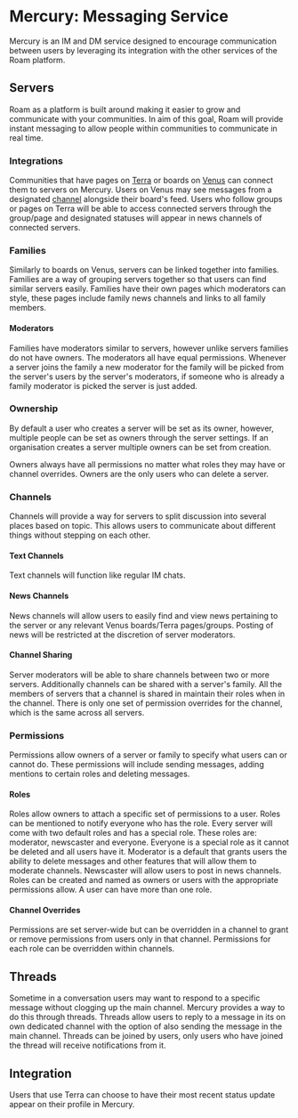 # Mercury: Messaging Service

Mercury is an IM and DM service designed to encourage communication between users by leveraging its integration with the other services of the Roam platform.

## Servers

Roam as a platform is built around making it easier to grow and communicate with your communities. In aim of this goal, Roam will provide instant messaging to allow people within communities to communicate in real time.

### Integrations

Communities that have pages on [Terra](analysis-Terra.md) or boards on [Venus](analysis-Venus.md) can connect them to servers on Mercury. Users on Venus may see messages from a designated [channel](#channels) alongside their board's feed. Users who follow groups or pages on Terra will be able to access connected servers through the group/page and designated statuses will appear in news channels of connected servers.

### Families

Similarly to boards on Venus, servers can be linked together into families. Families are a way of grouping servers together so that users can find similar servers easily. Families have their own pages which moderators can style, these pages include family news channels and links to all family members.

#### Moderators

Families have moderators similar to servers, however unlike servers families do not have owners. The moderators all have equal permissions. Whenever a server joins the family a new moderator for the family will be picked from the server's users by the server's moderators, if someone who is already a family moderator is picked the server is just added.

### Ownership

By default a user who creates a server will be set as its owner, however, multiple people can be set as owners through the server settings. If an organisation creates a server multiple owners can be set from creation.

Owners always have all permissions no matter what roles they may have or channel overrides. Owners are the only users who can delete a server.

### Channels

Channels will provide a way for servers to split discussion into several places based on topic. This allows users to communicate about different things without stepping on each other.

#### Text Channels

Text channels will function like regular IM chats.

#### News Channels

News channels will allow users to easily find and view news pertaining to the server or any relevant Venus boards/Terra pages/groups. Posting of news will be restricted at the discretion of server moderators.

#### Channel Sharing

Server moderators will be able to share channels between two or more servers. Additionally channels can be shared with a server's family. All the members of servers that a channel is shared in maintain their roles when in the channel. There is only one set of permission overrides for the channel, which is the same across all servers.

### Permissions

Permissions allow owners of a server or family to specify what users can or cannot do. These permissions will include sending messages, adding mentions to certain roles and deleting messages.

#### Roles

Roles allow owners to attach a specific set of permissions to a user. Roles can be mentioned to notify everyone who has the role. Every server will come with two default roles and has a special role. These roles are: moderator, newscaster and everyone. Everyone is a special role as it cannot be deleted and all users have it. Moderator is a default that grants users the ability to delete messages and other features that will allow them to moderate channels. Newscaster will allow users to post in news channels. Roles can be created and named as owners or users with the appropriate permissions allow. A user can have more than one role.

#### Channel Overrides

Permissions are set server-wide but can be overridden in a channel to grant or remove permissions from users only in that channel. Permissions for each role can be overridden within channels.

## Threads

Sometime in a conversation users may want to respond to a specific message without clogging up the main channel. Mercury provides a way to do this through threads. Threads allow users to reply to a message in its on own dedicated channel with the option of also sending the message in the main channel. Threads can be joined by users, only users who have joined the thread will receive notifications from it.

## Integration

Users that use Terra can choose to have their most recent status update appear on their profile in Mercury.

